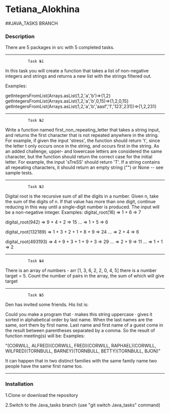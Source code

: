 # Tetiana_Alokhina

##JAVA_TASKS BRANCH
### Description
There are 5 packages in src with 5 completed tasks.

-----------------------------------------------------------------------------------------------------------------------------------------------------
              Task №1
In this task you will create a function that takes a list of non-negative integers and strings and returns a new list with the strings filtered out.

Examples:

getIntegersFromList(Arrays.asList(1,2,'a','b')=>{1,2}
getIntegersFromList(Arrays.asList(1,2,'a','b',0,15)=>{1,2,0,15}
getIntegersFromList(Arrays.asList(1,2,'a','b','aasf','1','123',231))=>{1,2,231}

-----------------------------------------------------------------------------------------------------------------------------------------------------
              Task №2

Write a function named first_non_repeating_letter that takes a string input, and returns the first character that is not repeated anywhere in the string.
For example, if given the input 'stress', the function should return 't', since the letter t only occurs once in the string, and occurs first in the string.
As an added challenge, upper- and lowercase letters are considered the same character, but the function should return the correct case for the initial letter. For example, the input 'sTreSS' should return 'T'.
If a string contains all repeating characters, it should return an empty string ("") or None -- see sample tests.

----------------------------------------------------------------------------------------------------------------------------------------------------
              Task №3

Digital root is the recursive sum of all the digits in a number.
Given n, take the sum of the digits of n. If that value has more than one digit, continue reducing in this way until a single-digit number is produced. The input will be a non-negative integer.
Examples:
digital_root(16)
=> 1 + 6
=> 7

digital_root(942)
=> 9 + 4 + 2
=> 15 ...
=> 1 + 5
=> 6

digital_root(132189)
=> 1 + 3 + 2 + 1 + 8 + 9
=> 24 ...
=> 2 + 4
=> 6

digital_root(493193)
=> 4 + 9 + 3 + 1 + 9 + 3
=> 29 ...
=> 2 + 9
=> 11 ...
=> 1 + 1
=> 2

----------------------------------------------------------------------------------------------------------------------------------------------------

              Task №4

There is an array of numbers - arr [1, 3, 6, 2, 2, 0, 4, 5] 
there is a number target = 5.
 Count the number of pairs in the array, the sum of which will give target

----------------------------------------------------------------------------------------------------------------------------------------------------

              Task №5

Den has invited some friends. His list is:


Could you make a program that
· makes this string uppercase
· gives it sorted in alphabetical order by last name.
When the last names are the same, sort them by first name. Last name and first name of a guest come in the result between parentheses separated by a comma.
So the result of function meeting(s) will be:
Examples:

"(CORWILL, ALFRED)(CORWILL, FRED)(CORWILL, RAPHAEL)(CORWILL, WILFRED)(TORNBULL, BARNEY)(TORNBULL, BETTY)(TORNBULL, BJON)"


It can happen that in two distinct families with the same family name two people have the same first name too.

----------------------------------------------------------------------------------------------------------------------------------------------------

###   Installation

1.Clone or download the repository

2.Switch to the Java_tasks branch (use "git switch Java_tasks" command)

